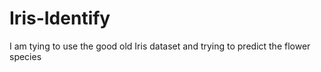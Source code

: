 # Iris-Identify
I am tying to use the good old Iris dataset and trying to predict the flower species
